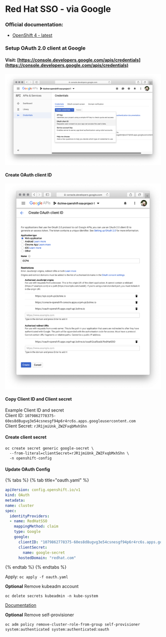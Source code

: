 # Red Hat SSO - via Google

### Official documentation:

* [OpenShift 4 - latest](https://docs.openshift.com/container-platform/latest/authentication/identity_providers/configuring-google-identity-provider.html)

### Setup OAuth 2.0 client at Google <a id="user-content-setup-oauth-2-0-client-at-google"></a>

#### Visit: [https://console.developers.google.com/apis/credentials](https://console.developers.google.com/apis/credentials)

![](../.gitbook/assets/google-oauth-screenshot1.png)

#### Create OAuth client ID

![](../.gitbook/assets/google-oauth-screenshot2.png)

#### Copy Client ID and Client secret

Example Client ID and secret  
Client ID: `1079862778375-60es8d8ugvg3e54csnesgf94p6r4rc6s.apps.googleusercontent.com`  
Client Secret: `rJR1jmiUnk_ZWZFxqbMxhShn`

#### Create client secret

```text
oc create secret generic google-secret \
  --from-literal=clientSecret=rJR1jmiUnk_ZWZFxqbMxhShn \
  -n openshift-config
```

#### Update OAuth Config

{% tabs %}
{% tab title="oauth.yaml" %}
```yaml
apiVersion: config.openshift.io/v1
kind: OAuth
metadata:
name: cluster
spec:
  identityProviders:
  - name: RedHatSSO
    mappingMethod: claim
    type: Google
    google:
      clientID: "1079862778375-60es8d8ugvg3e54csnesgf94p6r4rc6s.apps.googleusercontent.com"
      clientSecret:
        name: google-secret
      hostedDomain: "redhat.com"
```
{% endtab %}
{% endtabs %}

Apply: `oc apply -f oauth.yaml`  


**Optional** Remove kubeadm account 

```text
oc delete secrets kubeadmin -n kube-system
```

[Documentation](https://docs.openshift.com/container-platform/4.1/authentication/remove-kubeadmin.html) 

**Optional** Remove self-provisioner

```text
oc adm policy remove-cluster-role-from-group self-provisioner system:authenticated system:authenticated:oauth
```

